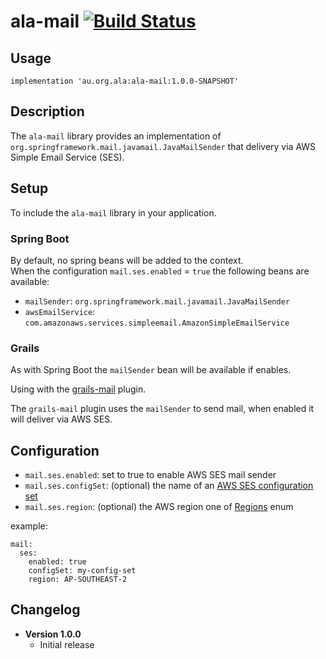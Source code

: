 # ala-mail [![Build Status](https://app.travis-ci.com/AtlasOfLivingAustralia/ala-mail.svg?branch=develop)](https://app.travis-ci.com/AtlasOfLivingAustralia/ala-mail)
## Usage
```
implementation 'au.org.ala:ala-mail:1.0.0-SNAPSHOT'
```

## Description
The `ala-mail` library provides an implementation of `org.springframework.mail.javamail.JavaMailSender` that delivery 
via AWS Simple Email Service (SES).

## Setup
To include the `ala-mail` library in your application.

### Spring Boot

By default, no spring beans will be added to the context. \
When the configuration `mail.ses.enabled` = `true` the following beans are available:

 - `mailSender`: `org.springframework.mail.javamail.JavaMailSender`
 - `awsEmailService`: `com.amazonaws.services.simpleemail.AmazonSimpleEmailService`

### Grails

As with Spring Boot the `mailSender` bean will be available if enables.

Using with the [grails-mail](https://github.com/grails/grails-mail) plugin. 

The `grails-mail` plugin uses the `mailSender` to send mail, when enabled it will deliver via AWS SES.

## Configuration

 - `mail.ses.enabled`: set to true to enable AWS SES mail sender
 - `mail.ses.configSet`: (optional) the name of an [AWS SES configuration set](https://docs.aws.amazon.com/ses/latest/dg/using-configuration-sets.html)
 - `mail.ses.region`: (optional) the AWS region one of [Regions](https://docs.aws.amazon.com/AWSJavaSDK/latest/javadoc/com/amazonaws/regions/Regions.html) enum

example:
```
mail:
  ses:
    enabled: true
    configSet: my-config-set
    region: AP-SOUTHEAST-2
```

## Changelog

- **Version 1.0.0**
  - Initial release 
